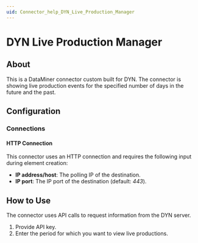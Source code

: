 ```yaml
---
uid: Connector_help_DYN_Live_Production_Manager
---
```


# DYN Live Production Manager

## About

This is a DataMiner connector custom built for DYN. The connector is showing live production events for the specified number of days in the future and the past.

## Configuration

### Connections

#### HTTP Connection

This connector uses an HTTP connection and requires the following input during element creation:

- **IP address/host**: The polling IP of the destination.
- **IP port**: The IP port of the destination (default: *443*).

## How to Use

The connector uses API calls to request information from the DYN server.

1. Provide API key.
2. Enter the period for which you want to view live productions.  